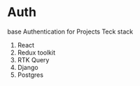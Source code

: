 # Auth
base Authentication for Projects
Teck stack
1. React
2. Redux toolkit
3. RTK Query
4. Django
5. Postgres